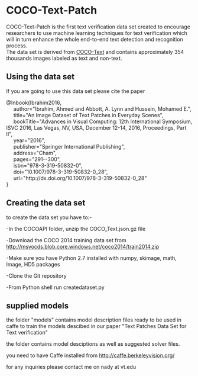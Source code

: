 <h1> COCO-Text-Patch</h1>
COCO-Text-Patch is the first text verification data set created to encourage researchers to use machine learning techniques for text verification which will in turn enhance the whole end-to-end text detection and recognition process. 
<br>
The data set is derived from <a href=https://arxiv.org/abs/1601.07140v2>COCO-Text</a> and contains approximately 354 thousands images labeled as text and non-text.

<p> <H2> Using the data set </h2>
If you are going to use this data set please cite the paper

<p>@Inbook{Ibrahim2016,
<br> &nbsp;&nbsp;&nbsp;&nbsp; author="Ibrahim, Ahmed and Abbott, A. Lynn and Hussein, Mohamed E.",
<br> &nbsp;&nbsp;&nbsp;&nbsp; title="An Image Dataset of Text Patches in Everyday Scenes",
<br> &nbsp;&nbsp;&nbsp;&nbsp; bookTitle="Advances in Visual Computing: 12th International Symposium, ISVC 2016, Las Vegas, NV, USA, December 12-14, 2016, Proceedings, Part II",
<br> &nbsp;&nbsp;&nbsp;&nbsp; year="2016",
<br> &nbsp;&nbsp;&nbsp;&nbsp; publisher="Springer International Publishing",
<br> &nbsp;&nbsp;&nbsp;&nbsp; address="Cham",
<br> &nbsp;&nbsp;&nbsp;&nbsp; pages="291--300",
<br> &nbsp;&nbsp;&nbsp;&nbsp; isbn="978-3-319-50832-0",
<br> &nbsp;&nbsp;&nbsp;&nbsp; doi="10.1007/978-3-319-50832-0_28",
<br> &nbsp;&nbsp;&nbsp;&nbsp; url="http://dx.doi.org/10.1007/978-3-319-50832-0_28"
<br> }

<p>
<p> <H2> Creating the data set </h2>
<p>to create the data set you have to:-
<p>-In the COCOAPI folder, unzip the COCO_Text.json.gz file
<p>-Download the COCO 2014 training data set from <a href=http://msvocds.blob.core.windows.net/coco2014/train2014.zip>http://msvocds.blob.core.windows.net/coco2014/train2014.zip</a>
<p>-Make sure you have Python 2.7 installed with numpy, skimage, math, Image, HD5 packages
<p>-Clone the Git repository  
<p>-From Python shell run createdataset.py
<p>
<p> <H2> supplied models </h2>
<p> the folder "models" contains model description files ready to be used in caffe to train the models descibed in our paper "Text Patches Data Set for Text verification"
<p> the folder contains model desciptions as well as suggested solver files.
<p> you need to have Caffe installed from <a href=http://caffe.berkeleyvision.org/>http://caffe.berkeleyvision.org/</a>

<p>for any inquiries please contact me on nady at vt.edu
